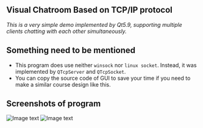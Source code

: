 ## Visual Chatroom Based on TCP/IP protocol 
 _This is a very simple demo implemented by Qt5.9, supporting multiple clients chatting with each other simultaneously._

## Something need to be mentioned 
 - This program does use neither `winsock` nor `linux socket`. Instead, it was implemented by `QTcpServer` and `QTcpSocket`.
 - You can copy the source code of GUI to save your time if you need to make a similar course design like this.

## Screenshots of program
![Image text](https://github.com/HFUTer-cen/Qt5-chatroom/blob/master/client.png)
![Image text](https://github.com/HFUTer-cen/Qt5-chatroom/blob/master/server.png)
